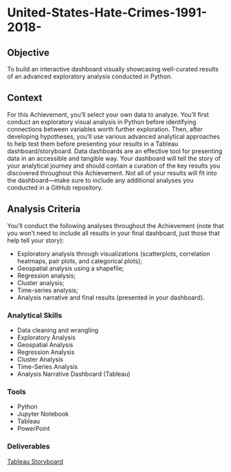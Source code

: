 # United-States-Hate-Crimes-1991-2018-

## Objective

To build an interactive dashboard visually showcasing well-curated results of an advanced exploratory analysis conducted in Python.

## Context
For this Achievement, you’ll select your own data to analyze. You’ll first conduct an exploratory visual analysis in Python before identifying connections between variables worth further exploration. Then, after developing hypotheses, you’ll use various advanced analytical approaches to help test them before presenting your results in a Tableau dashboard/storyboard.
Data dashboards are an effective tool for presenting data in an accessible and tangible way. Your dashboard will tell the story of your analytical journey and should contain a curation of the key results you discovered throughout this Achievement. Not all of your results will fit into the dashboard—make sure to include any additional analyses you conducted in a GitHub repository.

## Analysis Criteria

You’ll conduct the following analyses throughout the Achievement (note that you won’t need to include all results in your final dashboard, just those that help tell your story):
* Exploratory analysis through visualizations (scatterplots, correlation heatmaps, pair plots, and categorical plots);
* Geospatial analysis using a shapefile;
* Regression analysis;
* Cluster analysis;
* Time-series analysis;
* Analysis narrative and final results (presented in your dashboard).

### Analytical Skills

* Data cleaning and wrangling
* Exploratory Analysis
* Geospatial Analysis
* Regression Analysis
* Cluster Analysis
* Time-Series Analysis
* Analysis Narrative Dashboard (Tableau)

### Tools

* Python
* Jupyter Notebook
* Tableau
* PowerPoint

### Deliverables 

[Tableau Storyboard](https://public.tableau.com/app/profile/ana.maria.tiscareno.contreras/viz/Task6_8/HateCrimesintheUS?publish=yes)

